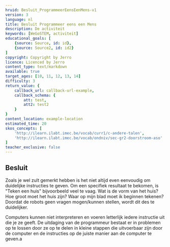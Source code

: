 ```yaml
---
hruid: Besluit_ProgrammeerEensEenMens-v1
version: 3
language: nl
title: Besluit Programmeer eens een Mens
description: De activiteit
keywords: [WeGoSTEM, activiteit]
educational_goals: [
    {source: Source, id: id}, 
    {source: Source2, id: id2}
]
copyright: Copyright by Jerro
licence: Licenced by Jerro
content_type: text/markdown
available: true
target_ages: [10, 11, 12, 13, 14]
difficulty: 3
return_value: {
    callback_url: callback-url-example,
    callback_schema: {
        att: test,
        att2: test2
    }
}
content_location: example-location
estimated_time: 20
skos_concepts: [
    'http://ilearn.ilabt.imec.be/vocab/curr1/c-andere-talen', 
    'http://ilearn.ilabt.imec.be/vocab/ondniv/sec-gr2-doorstroom-aso'
]
teacher_exclusive: false
---
```


## Besluit

Zoals je wel zult gemerkt hebben is het niet altijd even eenvoudig om duidelijke instructies te geven. Om een specifiek resultaat te bekomen, is "Teken een huis" bijvoorbeeld veel te vaag. Wat is de vorm van het huis? Hoe groot moet het huis zijn? Waar op mijn blad moet ik beginnen tekenen? Doordat de robots geen vragen mogen/kunnen stellen, wordt dit des te duidelijker.

Computers kunnen niet interpreteren en voeren letterlijk iedere instructie uit die je ze geeft. De uitdaging van de programmeur bestaat er in problemen op te lossen door ze op te delen in kleine stappen die uitvoerbaar zijn door de computer en de instructies op de juiste manier aan de computer te geven.a